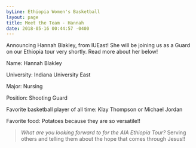 ```yaml
---
byLine: Ethiopia Women's Basketball
layout: page
title: Meet the Team - Hannah
date: 2018-05-16 00:44:57 -0400
---
```


Announcing Hannah Blakley, from IUEast! She will be joining us as a Guard on our Ethiopia tour very shortly. Read more about her below! 

Name: Hannah Blakley

University: Indiana University East

Major: Nursing

Position: Shooting Guard

Favorite basketball player of all time: Klay Thompson or Michael Jordan

Favorite food: Potatoes because they are so versatile!! 

> _What are you looking forward to for the AIA Ethiopia Tour?_ Serving others and telling them about the hope that comes through Jesus!!